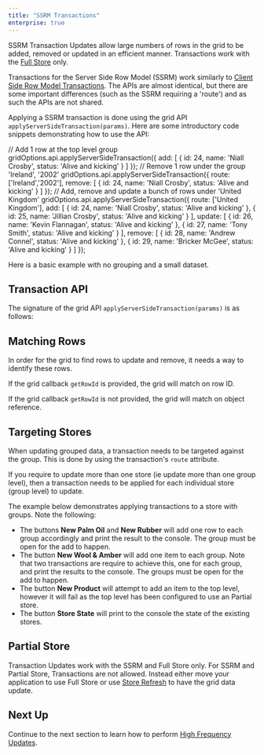 ```yaml
---
title: "SSRM Transactions"
enterprise: true
---
```


SSRM Transaction Updates allow large numbers of rows in the grid to be added, removed or updated in an efficient manner. Transactions work with the [Full Store](/server-side-model-row-stores/) only.

Transactions for the Server Side Row Model (SSRM) work similarly to [Client Side Row Model Transactions](/data-update-transactions/). The APIs are almost identical, but there are some important differences (such as the SSRM requiring a 'route') and as such the APIs are not shared.

Applying a SSRM transaction is done using the grid API `applyServerSideTransaction(params)`. Here are some introductory code snippets demonstrating how to use the API:

<snippet>
// Add 1 row at the top level group
gridOptions.api.applyServerSideTransaction({
    add: [
        { id: 24, name: 'Niall Crosby', status: 'Alive and kicking' }
    ]
});
// Remove 1 row under the group 'Ireland', '2002'
gridOptions.api.applyServerSideTransaction({
    route: ['Ireland','2002'],
    remove: [
        { id: 24, name: 'Niall Crosby', status: 'Alive and kicking' }
    ]
});
// Add, remove and update a bunch of rows under 'United Kingdom'
gridOptions.api.applyServerSideTransaction({
    route: ['United Kingdom'],
    add: [
        { id: 24, name: 'Niall Crosby', status: 'Alive and kicking' },
        { id: 25, name: 'Jillian Crosby', status: 'Alive and kicking' }
    ],
    update: [
        { id: 26, name: 'Kevin Flannagan', status: 'Alive and kicking' },
        { id: 27, name: 'Tony Smith', status: 'Alive and kicking' }
    ],
    remove: [
        { id: 28, name: 'Andrew Connel', status: 'Alive and kicking' },
        { id: 29, name: 'Bricker McGee', status: 'Alive and kicking' }
    ]
});
</snippet>

Here is a basic example with no grouping and a small dataset.

<grid-example title='Transactions Flat' name='transactions-flat' type='generated' options='{ "enterprise": true, "modules": ["serverside"] }'></grid-example>

## Transaction API

The signature of the grid API `applyServerSideTransaction(params)` is as follows:

<api-documentation source='grid-api/api.json' section='serverSideRowModel' names='["applyServerSideTransaction"]'></api-documentation>

## Matching Rows

In order for the grid to find rows to update and remove, it needs a way to identify these rows.

If the grid callback `getRowId` is provided, the grid will match on row ID.

If the grid callback `getRowId` is not provided, the grid will match on object reference.

<api-documentation source='grid-properties/properties.json' section='rowModels' names='["getRowId"]' ></api-documentation>

## Targeting Stores

When updating grouped data, a transaction needs to be targeted against the group. This is done by using the transaction's `route` attribute.

If you require to update more than one store (ie update more than one group level), then a transaction needs to be applied for each individual store (group level) to update.

The example below demonstrates applying transactions to a store with groups. Note the following:

- The buttons **New Palm Oil** and **New Rubber** will add one row to each group accordingly and print the result to the console. The group must be open for the add to happen.
- The button **New Wool & Amber** will add one item to each group. Note that two transactions are require to achieve this, one for each group, and print the results to the console. The groups must be open for the add to happen.
- The button **New Product** will attempt to add an item to the top level, however it will fail as the top level has been configured to use an Partial store.
- The button **Store State** will print to the console the state of the existing stores.

<grid-example title='Transactions Hierarchy' name='transactions-hierarchy' type='generated' options='{ "enterprise": true, "modules": ["serverside","rowgrouping"] }'></grid-example>

## Partial Store

Transaction Updates work with the SSRM and Full Store only. For SSRM and Partial Store, Transactions are not allowed. Instead either move your application to use Full Store or use [Store Refresh](/server-side-model-refresh/) to have the grid data update.

## Next Up

Continue to the next section to learn how to perform [High Frequency Updates](/server-side-model-high-frequency/).

